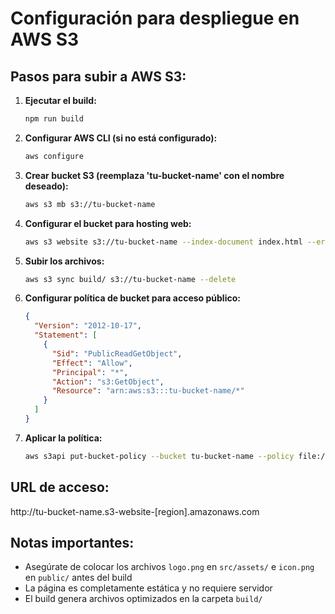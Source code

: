 # Configuración para despliegue en AWS S3

## Pasos para subir a AWS S3:

1. **Ejecutar el build:**
   ```bash
   npm run build
   ```

2. **Configurar AWS CLI (si no está configurado):**
   ```bash
   aws configure
   ```

3. **Crear bucket S3 (reemplaza 'tu-bucket-name' con el nombre deseado):**
   ```bash
   aws s3 mb s3://tu-bucket-name
   ```

4. **Configurar el bucket para hosting web:**
   ```bash
   aws s3 website s3://tu-bucket-name --index-document index.html --error-document index.html
   ```

5. **Subir los archivos:**
   ```bash
   aws s3 sync build/ s3://tu-bucket-name --delete
   ```

6. **Configurar política de bucket para acceso público:**
   ```json
   {
     "Version": "2012-10-17",
     "Statement": [
       {
         "Sid": "PublicReadGetObject",
         "Effect": "Allow",
         "Principal": "*",
         "Action": "s3:GetObject",
         "Resource": "arn:aws:s3:::tu-bucket-name/*"
       }
     ]
   }
   ```

7. **Aplicar la política:**
   ```bash
   aws s3api put-bucket-policy --bucket tu-bucket-name --policy file://bucket-policy.json
   ```

## URL de acceso:
http://tu-bucket-name.s3-website-[region].amazonaws.com

## Notas importantes:
- Asegúrate de colocar los archivos `logo.png` en `src/assets/` e `icon.png` en `public/` antes del build
- La página es completamente estática y no requiere servidor
- El build genera archivos optimizados en la carpeta `build/`

